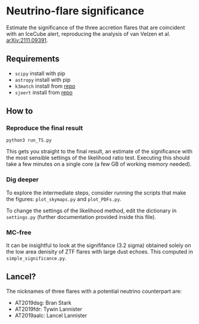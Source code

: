 # Neutrino-flare significance
Estimate the significance of the three accretion flares that are coincident with an IceCube alert, reproducing the analysis of van Velzen et al. [arXiv:2111.09391](https://arxiv.org/abs/2111.09391). 


## Requirements 
- `scipy`   install with pip
- `astropy` install with pip
- `k3match` install from [repo](https://github.com/pschella/k3match)
- `sjoert` install from [repo](https://github.com/sjoertvv/sjoert)

## How to 
### Reproduce the final result
```python3 run_TS.py``` 

This gets you straight to the final result, an estimate of the significance with the most sensible settings of the likelihood ratio test. Executing this should take a few minutes on a single core (a few GB of working memory needed). 

### Dig deeper
To explore the intermediate steps, consider running the scripts that make the figures: `plot_skymaps.py` and `plot_PDFs.py`.

To change the settings of the likelihood method, edit the dictionary in `settings.py` (further documentation provided inside this file).  

### MC-free
It can be insightful to look at the signififance (3.2 sigma) obtained solely on the low area denisity of ZTF flares with large dust echoes. This computed in `simple_significance.py`. 

## Lancel?
The nicknames of three flares with a potential neutrino counterpart are: 
- AT2019dsg: Bran Stark
- AT2019fdr: Tywin Lannister
- AT2019aalc: Lancel Lannister
